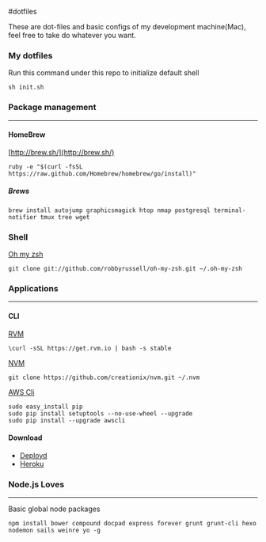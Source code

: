 #dotfiles

These are dot-files and basic configs of my development machine(Mac), feel free to take do whatever you want.

### My dotfiles

Run this command under this repo to initialize default shell

```
sh init.sh
```

### Package management 
----
#### HomeBrew
[http://brew.sh/](http://brew.sh/)

```
ruby -e "$(curl -fsSL https://raw.github.com/Homebrew/homebrew/go/install)"
```

##### Brews
```
brew install autojump graphicsmagick htop nmap postgresql terminal-notifier tmux tree wget
```

### Shell
    
 [Oh my zsh](https://github.com/robbyrussell/oh-my-zsh)
    
```
git clone git://github.com/robbyrussell/oh-my-zsh.git ~/.oh-my-zsh
```

### Applications
---
#### CLI
[RVM](http://rvm.io/)

```
\curl -sSL https://get.rvm.io | bash -s stable
```

[NVM](https://github.com/creationix/nvm)

```
git clone https://github.com/creationix/nvm.git ~/.nvm
```
[AWS Cli](http://docs.aws.amazon.com/cli/latest/userguide/cli-chap-getting-set-up.html#install-with-pip)

```
sudo easy_install pip
sudo pip install setuptools --no-use-wheel --upgrade
sudo pip install --upgrade awscli
```


#### Download
* [Deployd](http://deployd.com/)
* [Heroku](https://toolbelt.herokuapp.com/)

### Node.js Loves
---
Basic global node packages

```
npm install bower compound docpad express forever grunt grunt-cli hexo nodemon sails weinre yo -g
```

